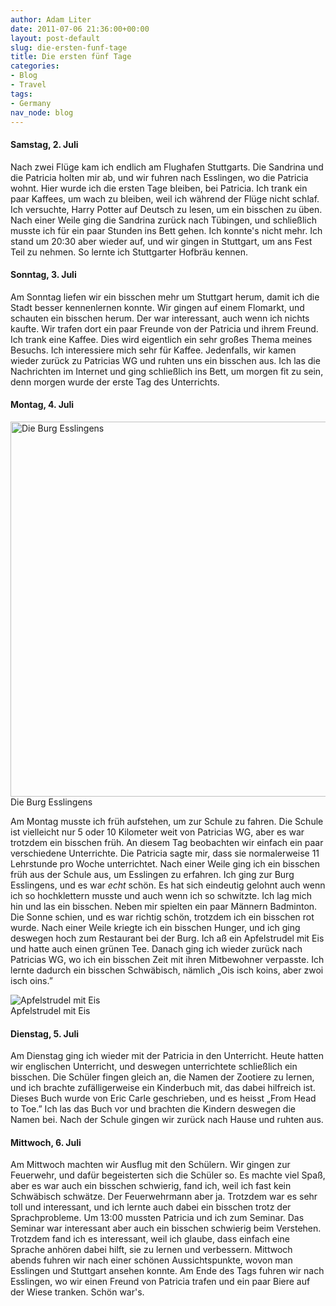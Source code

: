 ```yaml
---
author: Adam Liter
date: 2011-07-06 21:36:00+00:00
layout: post-default
slug: die-ersten-funf-tage
title: Die ersten fünf Tage
categories:
- Blog
- Travel
tags:
- Germany
nav_node: blog
---
```


#### Samstag, 2. Juli

Nach zwei Flüge kam ich endlich am Flughafen Stuttgarts. Die Sandrina und die Patricia holten mir ab, und wir fuhren nach Esslingen, wo die Patricia wohnt. Hier wurde ich die ersten Tage bleiben, bei Patricia. Ich trank ein paar Kaffees, um wach zu bleiben, weil ich während der Flüge nicht schlaf. Ich versuchte, Harry Potter auf Deutsch zu lesen, um ein bisschen zu üben. Nach einer Weile ging die Sandrina zurück nach Tübingen, und schließlich musste ich für ein paar Stunden ins Bett gehen. Ich konnte's nicht mehr. Ich stand um 20:30 aber wieder auf, und wir gingen in Stuttgart, um ans Fest Teil zu nehmen. So lernte ich Stuttgarter Hofbräu kennen.

#### Sonntag, 3. Juli

Am Sonntag liefen wir ein bisschen mehr um Stuttgart herum, damit ich die Stadt besser kennenlernen konnte. Wir gingen auf einem Flomarkt, und schauten ein bisschen herum. Der war interessant, auch wenn ich nichts kaufte. Wir trafen dort ein paar Freunde von der Patricia und ihrem Freund. Ich trank eine Kaffee. Dies wird eigentlich ein sehr großes Thema meines Besuchs. Ich interessiere mich sehr für Kaffee. Jedenfalls, wir kamen wieder zurück zu Patricias WG und ruhten uns ein bisschen aus. Ich las die Nachrichten im Internet und ging schließlich ins Bett, um morgen fit zu sein, denn morgen wurde der erste Tag des Unterrichts.

#### Montag, 4. Juli

<div class="img-blog-wrapper">
<img class="img-blog" width="600px" alt="Die Burg Esslingens" src="http://i.imgur.com/tTkK4Wl.jpg" />
<div class="img-blog-caption">Die Burg Esslingens</div>
</div>

Am Montag musste ich früh aufstehen, um zur Schule zu fahren. Die Schule ist vielleicht nur 5 oder 10 Kilometer weit von Patricias WG, aber es war trotzdem ein bisschen früh. An diesem Tag beobachten wir einfach ein paar verschiedene Unterrichte. Die Patricia sagte mir, dass sie normalerweise 11 Lehrstunde pro Woche unterrichtet. Nach einer Weile ging ich ein bisschen früh aus der Schule aus, um Esslingen zu erfahren. Ich ging zur Burg Esslingens, und es war _echt_ schön. Es hat sich eindeutig gelohnt auch wenn ich so hochklettern musste und auch wenn ich so schwitzte. Ich lag mich hin und las ein bisschen. Neben mir spielten ein paar Männern Badminton. Die Sonne schien, und es war richtig schön, trotzdem ich ein bisschen rot wurde. Nach einer Weile kriegte ich ein bisschen Hunger, und ich ging deswegen hoch zum Restaurant bei der Burg. Ich aß ein Apfelstrudel mit Eis und hatte auch einen grünen Tee. Danach ging ich wieder zurück nach Patricias WG, wo ich ein bisschen Zeit mit ihren Mitbewohner verpasste. Ich lernte dadurch ein bisschen Schwäbisch, nämlich „Ois isch koins, aber zwoi isch oins.”

<div class="img-blog-wrapper">
<img class="img-blog" alt="Apfelstrudel mit Eis" src="http://i.imgur.com/1H5nhcv.jpg" />
<div class="img-blog-caption">Apfelstrudel mit Eis</div>
</div>

#### Dienstag, 5. Juli

Am Dienstag ging ich wieder mit der Patricia in den Unterricht. Heute hatten wir englischen Unterricht, und deswegen unterrichtete schließlich ein bisschen. Die Schüler fingen gleich an, die Namen der Zootiere zu lernen, und ich brachte zufälligerweise ein Kinderbuch mit, das dabei hilfreich ist. Dieses Buch wurde von Eric Carle geschrieben, und es heisst „From Head to Toe.” Ich las das Buch vor und brachten die Kindern deswegen die Namen bei. Nach der Schule gingen wir zurück nach Hause und ruhten aus.

#### Mittwoch, 6. Juli

Am Mittwoch machten wir Ausflug mit den Schülern. Wir gingen zur Feuerwehr, und dafür begeisterten sich die Schüler so. Es machte viel Spaß, aber es war auch ein bisschen schwierig, fand ich, weil ich fast kein Schwäbisch schwätze. Der Feuerwehrmann aber ja. Trotzdem war es sehr toll und interessant, und ich lernte auch dabei ein bisschen trotz der Sprachprobleme. Um 13:00 mussten Patricia und ich zum Seminar. Das Seminar war interessant aber auch ein bisschen schwierig beim Verstehen. Trotzdem fand ich es interessant, weil ich glaube, dass einfach eine Sprache anhören dabei hilft, sie zu lernen und verbessern. Mittwoch abends fuhren wir nach einer schönen Aussichtspunkte, wovon man Esslingen und Stuttgart ansehen konnte. Am Ende des Tags fuhren wir nach Esslingen, wo wir einen Freund von Patricia trafen und ein paar Biere auf der Wiese tranken. Schön war's.